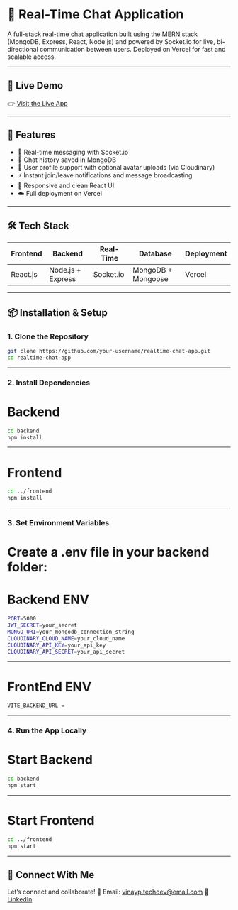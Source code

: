 # 💬 Real-Time Chat Application

A full-stack real-time chat application built using the MERN stack (MongoDB, Express, React, Node.js) and powered by Socket.io for live, bi-directional communication between users. Deployed on Vercel for fast and scalable access.

---

## 🚀 Live Demo

👉 [Visit the Live App](https://prescripto-nine-zeta.vercel.app/)

---

## 🚀 Features

- 🔁 Real-time messaging with Socket.io
- 💾 Chat history saved in MongoDB
- 👤 User profile support with optional avatar uploads (via Cloudinary)
- ⚡ Instant join/leave notifications and message broadcasting
- 📱 Responsive and clean React UI
- ☁️ Full deployment on Vercel

---

## 🛠️ Tech Stack

| Frontend        | Backend         | Real-Time     | Database     | Deployment |
|-----------------|------------------|----------------|---------------|-------------|
| React.js        | Node.js + Express | Socket.io     | MongoDB + Mongoose | Vercel      |

---

## 📦 Installation & Setup

### 1. Clone the Repository

```bash
git clone https://github.com/your-username/realtime-chat-app.git
cd realtime-chat-app
```

---
### 2. Install Dependencies
# Backend
```bash
cd backend
npm install
```

---

# Frontend
```bash
cd ../frontend
npm install
```
---

### 3. Set Environment Variables
# Create a .env file in your backend folder:
# Backend ENV
```bash
PORT=5000
JWT_SECRET=your_secret
MONGO_URI=your_mongodb_connection_string
CLOUDINARY_CLOUD_NAME=your_cloud_name
CLOUDINARY_API_KEY=your_api_key
CLOUDINARY_API_SECRET=your_api_secret
```

---

# FrontEnd ENV
```bash
VITE_BACKEND_URL = 
```
---

### 4. Run the App Locally
# Start Backend
```bash
cd backend
npm start
```

---

# Start Frontend
```bash
cd ../frontend
npm start
```

---
## 📢 Connect With Me
Let’s connect and collaborate!
📧 Email: vinayp.techdev@email.com
🔗 [LinkedIn](https://www.linkedin.com/in/vinay-p-ba030a322?utm_source=share&utm_campaign=share_via&utm_content=profile&utm_medium=android_app)